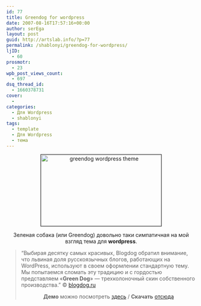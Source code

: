 ```yaml
---
id: 77
title: Greendog for wordpress
date: 2007-08-16T17:57:16+00:00
author: serEga
layout: post
guid: http://artslab.info/?p=77
permalink: /shablonyi/greendog-for-wordpress/
ljID:
  - 60
prosmotr:
  - 23
wpb_post_views_count:
  - 697
dsq_thread_id:
  - 1660378731
cover:
  -
categories:
  - Для Wordpress
  - shablonyi
tags:
  - template
  - Для Wordpress
  - тема
---
```

<p style="text-align: center">
  <img src="http://img501.imageshack.us/img501/9931/greendognq1.jpg" title="greendog wordpress theme" alt="greendog wordpress theme" border="1" height="190" width="320" />
</p>

<p style="text-align: center">
  Зеленая собака (или Greendog) довольно таки симпатичная на мой взгляд тема для <strong>wordpress</strong>.
</p>

> &#8220;Выбирая десятку самых красивых, Blogdog обратил внимание, что львиная доля русскоязычных блогов, работающих на WordPress, используют в своем оформлении стандартную тему. Мы попытаемся сломать эту традицию и с гордостью представляем «**Green Dog**» — трехколоночный скин собственного производства.&#8221; © <a href="http://www.blogdog.ru/" title="blogdog.ru" target="_blank">blogdog.ru</a>
>
> <p align="center">
>   <strong>Демо</strong> можно посмотреть <a href="http://themes.blogdog.ru/index.php?wptheme=GreenDog" title="preview" target="_blank">здесь</a> / <strong>Скачать</strong> <a href="http://www.blogdog.ru/archives/8" title="download" target="_blank">отсюда</a>
> </p>